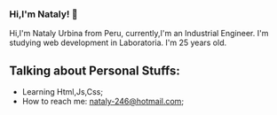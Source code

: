 ### Hi,I'm Nataly! 👋

Hi,I'm Nataly Urbina from Peru, currently,I'm an Industrial Engineer. I'm studying web development in Laboratoria.
I'm 25 years old.

## Talking about Personal Stuffs:
- Learning Html,Js,Css;
- How to reach me: nataly-246@hotmail.com;
<!--
**Natalyurb/natalyurb** is a ✨ _special_ ✨ repository because its `README.md` (this file) appears on your GitHub profile.

Here are some ideas to get you started:

- 🔭 I’m currently working on ...
- 🌱 I’m currently learning ...
- 👯 I’m looking to collaborate on ...
- 🤔 I’m looking for help with ...
- 💬 Ask me about ...
- 📫 How to reach me: ...
- 😄 Pronouns: ...
- ⚡ Fun fact: ...
-->
